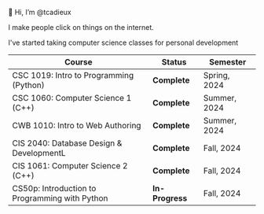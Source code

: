 👋 Hi, I’m @tcadieux

I make people click on things on the internet. 

I've started taking computer science classes for personal development

| Course | Status | Semester |
| -------- | ------- | ------- |    
CSC 1019: Intro to Programming (Python) | **Complete** | Spring, 2024
CSC 1060: Computer Science 1 (C++) | **Complete**  | Summer, 2024
CWB 1010: Intro to Web Authoring |  **Complete** | Summer, 2024
CIS 2040: Database Design & DevelopmentL | **Complete** | Fall, 2024
CIS 1061: Computer Science 2 (C++) | **Complete** | Fall, 2024
CS50p: Introduction to Programming with Python | **In-Progress** | Fall, 2024





<!---
tcadieux/tcadieux is a ✨ special ✨ repository because its `README.md` (this file) appears on your GitHub profile.
You can click the Preview link to take a look at your changes.
--->
